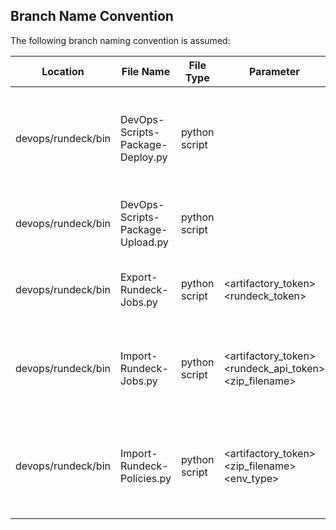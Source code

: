 ## Branch Name Convention
The following branch naming convention is assumed:

| Location | File Name | File Type| Parameter | Description |
|----------|-------------|-------------|-------------|-------------|
| devops/rundeck/bin | DevOps-Scripts-Package-Deploy.py | python script | <artifactory-api-key> <zip file name> | Deploy all devops scripts from artifactory to rundeck executor node |
| devops/rundeck/bin | DevOps-Scripts-Package-Upload.py | python script | <artifactory-api-key> <git-api-token> | Upload all devops repo scripts from git to artifactory |
| devops/rundeck/bin | Export-Rundeck-Jobs.py | python script | <artifactory_token> <rundeck_token> <projects> <git-token> <git-user> <rundeck-runid> | Export rundeck jobs and upload in artifactory |
| devops/rundeck/bin | Import-Rundeck-Jobs.py | python script | <artifactory_token> <rundeck_api_token> <zip_filename> | Download package from artifactory and import rundeck jobs |
| devops/rundeck/bin | Import-Rundeck-Policies.py | python script | <artifactory_token> <zip_filename> <env_type> | Download policy package from artifactory and import rundeck policies |
